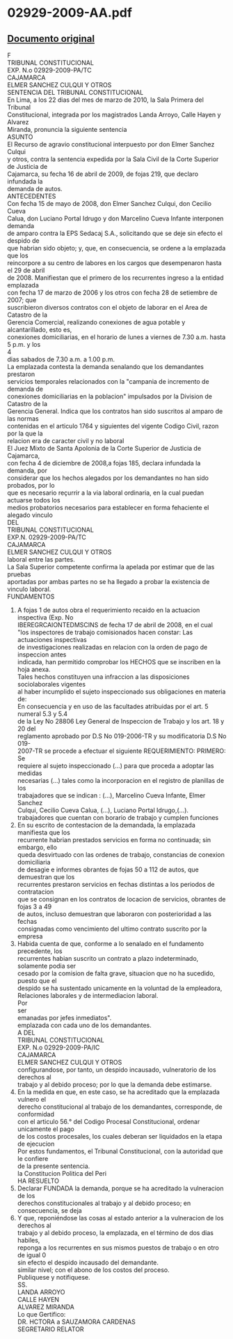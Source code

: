 
02929-2009-AA.pdf
=================
  
[Documento original](https://tc.gob.pe/jurisprudencia/2010/02929-2009-AA.pdf)  
---  
F  
TRIBUNAL CONSTITUCIONAL  
EXP. N.o 02929-2009-PA/TC  
CAJAMARCA  
ELMER SANCHEZ CULQUI Y OTROS  
SENTENCIA DEL TRIBUNAL CONSTITUCIONAL  
En Lima, a los 22 dias del mes de marzo de 2010, la Sala Primera del Tribunal  
Constitucional, integrada por los magistrados Landa Arroyo, Calle Hayen y Alvarez  
Miranda, pronuncia la siguiente sentencia  
ASUNTO  
El Recurso de agravio constitucional interpuesto por don Elmer Sanchez Culqui  
y otros, contra la sentencia expedida por la Sala Civil de la Corte Superior de Justicia de  
Cajamarca, su fecha 16 de abril de 2009, de fojas 219, que declaro infundada la  
demanda de autos.  
ANTECEDENTES  
Con fecha 15 de mayo de 2008, don Elmer Sanchez Culqui, don Cecilio Cueva  
Calua, don Luciano Portal Idrugo y don Marcelino Cueva Infante interponen demanda  
de amparo contra la EPS Sedacaj S.A., solicitando que se deje sin efecto el despido de  
que habrian sido objeto; y, que, en consecuencia, se ordene a la emplazada que los  
reincorpore a su centro de labores en los cargos que desempenaron hasta el 29 de abril  
de 2008. Manifiestan que el primero de los recurrentes ingreso a la entidad emplazada  
con fecha 17 de marzo de 2006 y los otros con fecha 28 de setiembre de 2007; que  
suscribieron diversos contratos con el objeto de laborar en el Area de Catastro de la  
Gerencia Comercial, realizando conexiones de agua potable y alcantarillado, esto es,  
conexiones domiciliarias, en el horario de lunes a viernes de 7.30 a.m. hasta 5 p.m. y los  
4  
dias sabados de 7.30 a.m. a 1.00 p.m.  
La emplazada contesta la demanda senalando que los demandantes prestaron  
servicios temporales relacionados con la "campania de incremento de demanda de  
conexiones domiciliarias en la poblacion" impulsados por la Division de Catastro de la  
Gerencia General. Indica que los contratos han sido suscritos al amparo de las normas  
contenidas en el articulo 1764 y siguientes del vigente Codigo Civil, razon por la que la  
relacion era de caracter civil y no laboral  
El Juez Mixto de Santa Apolonia de la Corte Superior de Justicia de Cajamarca,  
con fecha 4 de diciembre de 2008,a fojas 185, declara infundada la demanda, por  
considerar que los hechos alegados por los demandantes no han sido probados, por lo  
que es necesario reçurrir a la via laboral ordinaria, en la cual puedan actuarse todos los  
medios probatorios necesarios para establecer en forma fehaciente el alegado vinculo  
DEL  
TRIBUNAL CONSTITUCIONAL  
EXP.N. 02929-2009-PA/TC  
CAJAMARCA  
ELMER SANCHEZ CULQUI Y OTROS  
laboral entre las partes.  
La Sala Superior competente confirma la apelada por estimar que de las pruebas  
aportadas por ambas partes no se ha llegado a probar la existencia de vinculo laboral.  
FUNDAMENTOS  
1. A fojas 1 de autos obra el requerimiento recaido en la actuacion inspectiva (Exp. No  
IBEREGRCAIONTEDMSCINS de fecha 17 de abril de 2008, en el cual  
"los inspectores de trabajo comisionados hacen constar: Las actuaciones inspectivas  
de investigaciones realizadas en relacion con la orden de pago de inspeccion antes  
indicada, han permitido comprobar los HECHOS que se inscriben en la hoja anexa.  
Tales hechos constituyen una infraccion a las disposiciones sociolaborales vigentes  
al haber incumplido el sujeto inspeccionado sus obligaciones en materia de:  
En consecuencia y en uso de las facultades atribuidas por el art. 5 numeral 5.3 y 5.4  
de la Ley No 28806 Ley General de Inspeccion de Trabajo y los art. 18 y 20 del  
reglamento aprobado por D.S No 019-2006-TR y su modificatoria D.S No 019-  
2007-TR se procede a efectuar el siguiente REQUERIMIENTO: PRIMERO: Se  
requiere al sujeto inspeccionado (...) para que proceda a adoptar las medidas  
necesarias (...) tales como la incorporacion en el registro de planillas de los  
trabajadores que se indican : (...), Marcelino Cueva Infante, Elmer Sanchez  
Culqui, Cecilio Cueva Calua, (...), Luciano Portal Idrugo,(...).  
trabajadores que cuentan con borario de trabajo y cumplen funciones  
2. En su escrito de contestacion de la demandada, la emplazada manifiesta que los  
recurrente habrian prestados servicios en forma no continuada; sin embargo, ello  
queda desvirtuado con las ordenes de trabajo, constancias de conexion domiciliaria  
de desagie e informes obrantes de fojas 50 a 112 de autos, que demuestran que los  
recurrentes prestaron servicios en fechas distintas a los periodos de contratacion  
que se consignan en los contratos de locacion de servicios, obrantes de fojas 3 a 49  
de autos, incluso demuestran que laboraron con posterioridad a las fechas  
consignadas como vencimiento del ultimo contrato suscrito por la empresa  
3. Habida cuenta de que, conforme a lo senalado en el fundamento precedente, los  
recurrentes habian suscrito un contrato a plazo indeterminado, solamente podia ser  
cesado por la comision de falta grave, situacion que no ha sucedido, puesto que el  
despido se ha sustentado unicamente en la voluntad de la empleadora,  
Relaciones laborales y de intermediacion laboral.  
Por  
ser  
emanadas por jefes inmediatos".  
emplazada con cada uno de los demandantes.  
A DEL  
TRIBUNAL CONSTITUCIONAL  
EXP. N.o 02929-2009-PA/IC  
CAJAMARCA  
ELMER SANCHEZ CULQUI Y OTROS  
configurandose, por tanto, un despido incausado, vulneratorio de los derechos al  
trabajo y al debido proceso; por lo que la demanda debe estimarse.  
4. En la medida en que, en este caso, se ha acreditado que la emplazada vulnero el  
derecho constitucional al trabajo de los demandantes, corresponde, de conformidad  
con el articulo 56.° del Codigo Procesal Constitucional, ordenar unicamente el pago  
de los costos procesales, los cuales deberan ser liquidados en la etapa de ejecucion  
Por estos fundamentos, el Tribunal Constitucional, con la autoridad que le confiere  
de la presente sentencia.  
la Constitucion Politica del Peri  
HA RESUELTO  
1. Declarar FUNDADA la demanda, porque se ha acreditado la vulneracion de los  
derechos constitucionales al trabajo y al debido proceso; en consecuencia, se deja  
2. Y que, reponiéndose las cosas al estado anterior a la vulneracion de los derechos al  
trabajo y al debido proceso, la emplazada, en el término de dos dias habiles,  
reponga a los recurrentes en sus mismos puestos de trabajo o en otro de igual 0  
sin efecto el despido incausado del demandante.  
similar nivel; con el abono de los costos del proceso.  
Publiquese y notifiquese.  
SS.  
LANDA ARROYO  
CALLE HAYEN  
ALVAREZ MIRANDA  
Lo que Gertifico:  
DR. HCTORA a SAUZAMORA CARDENAS  
SEGRETARIO RELATOR
